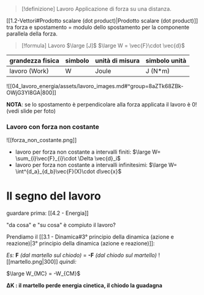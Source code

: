 > [!definizione] Lavoro
> Applicazione di forza su una distanza.


[[1.2-Vettori#Prodotto scalare (dot product)|Prodotto scalare (dot product)]] tra forza e spostamento = modulo dello spostamento per la componente parallela della forza.

> [!formula]  Lavoro $\large [J]$
> $\large W = \vec{F}\cdot \vec{d}$

| grandezza fisica | simbolo | unità di misura | simbolo unità |
| ---------------- | ------- | --------------- | ------------- |
| lavoro (Work)    | W       | Joule           | J (N*m)       |

![[04_lavoro_energia/assets/lavoro_images.md#^group=8aZTk68ZBk-OWjG3YI8GA|800]]

**NOTA**: se lo spostamento è perpendicolare alla forza applicata il lavoro è 0! (vedi slide per foto)

### Lavoro con forza non costante

![[forza_non_costante.png]]

- lavoro per forza non costante a intervalli finiti: $\large W= \sum_{i}\vec{F}_{i}\cdot \Delta \vec{d}_i$ 
- lavoro per forza non costante a intervalli infinitesimi: $\large W= \int^{d_a}_{d_b}\vec{F}(X)\cdot d\vec{x}$ 

# Il segno del lavoro
guardare prima: [[4.2 - Energia]]

"da cosa" e "su cosa" è compiuto il lavoro?

Prendiamo il [[3.1 - Dinamica#3° principio della dinamica (azione e reazione)|3° principio della dinamica (azione e reazione)]]: 

*Es:*
**F** *(dal martello sul chiodo)* = **-F** *(dal chiodo sul martello)*
![[martello.png|300]]
*quindi:*

$\large W_{MC} = -W_{CM}$

**∆K : il martello perde energia cinetica, il chiodo la guadagna**



